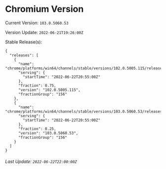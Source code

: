 # Chromium Version

Current Version: `103.0.5060.53`

Version Update: `2022-06-21T19:26:00Z`

Stable Release(s):
```
{
  "releases": [
    {
      "name": "chrome/platforms/win64/channels/stable/versions/102.0.5005.115/releases/1655931300",
      "serving": {
        "startTime": "2022-06-22T20:55:00Z"
      },
      "fraction": 0.75,
      "version": "102.0.5005.115",
      "fractionGroup": "156"
    },
    {
      "name": "chrome/platforms/win64/channels/stable/versions/103.0.5060.53/releases/1655931300",
      "serving": {
        "startTime": "2022-06-22T20:55:00Z"
      },
      "fraction": 0.25,
      "version": "103.0.5060.53",
      "fractionGroup": "156"
    }
  ]
}
```

###### Last Update: `2022-06-22T22:00:00Z`
